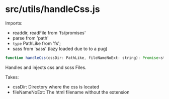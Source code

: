 # src/utils/handleCss.js

Imports:

- readdir, readFile from 'fs/promises'
- parse from 'path'
- `type` PathLike from 'fs';
- sass from 'sass' (lazy loaded due to to a pug)

```js
function handleCss(cssDir: PathLike, fileNameNoExt: string): Promise<string>
```

Handles and injects css and scss Files.

Takes:

- cssDir: Directory where the css is located
- fileNameNoExt: The html filename without the extension
